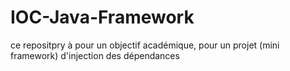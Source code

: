 # IOC-Java-Framework
ce repositpry à pour un objectif académique, pour un projet (mini framework) d'injection des dépendances
